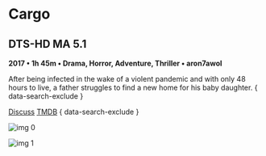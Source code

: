 # Cargo

## DTS-HD MA 5.1

**2017 • 1h 45m • Drama, Horror, Adventure, Thriller • aron7awol**

After being infected in the wake of a violent pandemic and with only 48 hours to live, a father struggles to find a new home for his baby daughter.
{ data-search-exclude }

[Discuss](https://www.avsforum.com/threads/bass-eq-for-filtered-movies.2995212/post-57005116)  [TMDB](https://www.themoviedb.org/movie/425972)
{ data-search-exclude }

![img 0](https://i.imgur.com/eAKEz4T.jpg)

![img 1](https://i.imgur.com/V8PKF8M.jpg)


